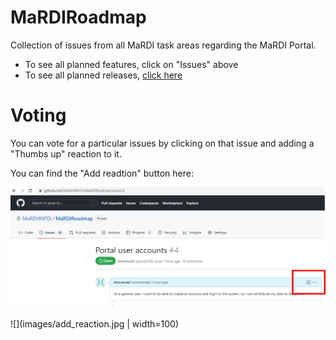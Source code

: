 # MaRDIRoadmap
Collection of issues from all MaRDI task areas regarding the MaRDI Portal. 

* To see all planned features, click on "Issues" above
* To see all planned releases, [click here](https://github.com/orgs/MaRDI4NFDI/projects/3)


# Voting
You can vote for a particular issues by clicking on that issue and adding a "Thumbs up" reaction to it.

You can find the "Add readtion" button here: 

![](images/add_reaction.jpg)

![](images/add_reaction.jpg | width=100)
